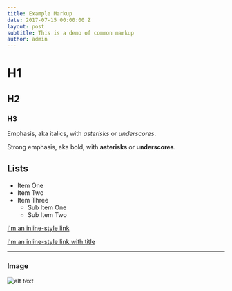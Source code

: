 ```yaml
---
title: Example Markup
date: 2017-07-15 00:00:00 Z
layout: post
subtitle: This is a demo of common markup
author: admin
---
```


# H1
## H2
### H3

Emphasis, aka italics, with *asterisks* or _underscores_.

Strong emphasis, aka bold, with **asterisks** or __underscores__.

## Lists
- Item One
- Item Two
- Item Three
  - Sub Item One
  - Sub Item Two


[I'm an inline-style link](https://www.google.com)

[I'm an inline-style link with title](https://www.google.com "Google's Homepage")

---

### Image
![alt text](/img/city/5962462387_cb2b560367_b.jpg)
